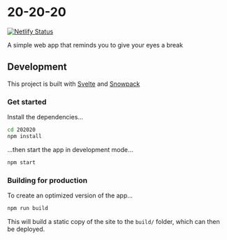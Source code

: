 <!--
  20-20-20: A simple web app that reminds you to give your eyes a break
  Copyright (C) 2021 Nicolaos Skimas

  This program is free software: you can redistribute it and/or modify
  it under the terms of the GNU General Public License as published by
  the Free Software Foundation, either version 3 of the License, or
  (at your option) any later version.

  This program is distributed in the hope that it will be useful,
  but WITHOUT ANY WARRANTY; without even the implied warranty of
  MERCHANTABILITY or FITNESS FOR A PARTICULAR PURPOSE.  See the
  GNU General Public License for more details.

  You should have received a copy of the GNU General Public License
  along with this program.  If not, see <https://www.gnu.org/licenses/>.
-->

# 20-20-20

[![Netlify Status](https://api.netlify.com/api/v1/badges/45925dbb-2172-455d-b31b-73d915401957/deploy-status)](https://app.netlify.com/sites/202020-rule/deploys)

A simple web app that reminds you to give your eyes a break

## Development

This project is built with [Svelte](https://svelte.dev) and [Snowpack](https://www.snowpack.dev)

### Get started

Install the dependencies...

```bash
cd 202020
npm install
```

...then start the app in development mode...

```bash
npm start
```

### Building for production

To create an optimized version of the app...

```bash
npm run build
```

This will build a static copy of the site to the `build/` folder, which can then be deployed.
